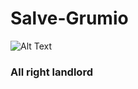 # Salve-Grumio
![Alt Text](https://www.comedy.co.uk/images/library/people/300/p/plebs_grumio.jpg)

### All right landlord
